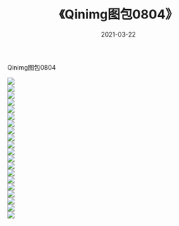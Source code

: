 ﻿---
layout: post
title:  《Qinimg图包0804》
date:   2021-03-22
img: http://imgx.orgx.ga/Qinimg图包/Qinimg图包0804/000.jpg
categories: [美女, 清纯, 唯美]
---

Qinimg图包0804

 ![](http://imgx.orgx.ga/Qinimg图包/Qinimg图包0804/001.jpg) <br>![](http://imgx.orgx.ga/Qinimg图包/Qinimg图包0804/002.jpg) <br>![](http://imgx.orgx.ga/Qinimg图包/Qinimg图包0804/003.jpg) <br>![](http://imgx.orgx.ga/Qinimg图包/Qinimg图包0804/004.jpg) <br>![](http://imgx.orgx.ga/Qinimg图包/Qinimg图包0804/005.jpg) <br>![](http://imgx.orgx.ga/Qinimg图包/Qinimg图包0804/006.jpg) <br>![](http://imgx.orgx.ga/Qinimg图包/Qinimg图包0804/007.jpg) <br>![](http://imgx.orgx.ga/Qinimg图包/Qinimg图包0804/008.jpg) <br>![](http://imgx.orgx.ga/Qinimg图包/Qinimg图包0804/009.jpg) <br>![](http://imgx.orgx.ga/Qinimg图包/Qinimg图包0804/010.jpg) <br>![](http://imgx.orgx.ga/Qinimg图包/Qinimg图包0804/011.jpg) <br>![](http://imgx.orgx.ga/Qinimg图包/Qinimg图包0804/012.jpg) <br>![](http://imgx.orgx.ga/Qinimg图包/Qinimg图包0804/013.jpg) <br>![](http://imgx.orgx.ga/Qinimg图包/Qinimg图包0804/014.jpg) <br>![](http://imgx.orgx.ga/Qinimg图包/Qinimg图包0804/015.jpg) <br>![](http://imgx.orgx.ga/Qinimg图包/Qinimg图包0804/016.jpg) <br>![](http://imgx.orgx.ga/Qinimg图包/Qinimg图包0804/017.jpg) <br>![](http://imgx.orgx.ga/Qinimg图包/Qinimg图包0804/018.jpg) <br>![](http://imgx.orgx.ga/Qinimg图包/Qinimg图包0804/019.jpg) <br>![](http://imgx.orgx.ga/Qinimg图包/Qinimg图包0804/020.jpg) <br>